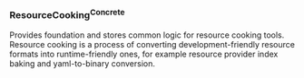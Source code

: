 ### ResourceCooking<sup>Concrete</sup>

Provides foundation and stores common logic for resource cooking tools. Resource cooking is a process of converting
development-friendly resource formats into runtime-friendly ones, for example resource provider index baking
and yaml-to-binary conversion.

